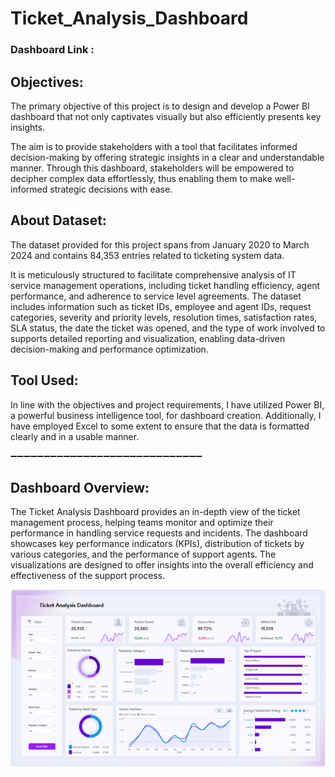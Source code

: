 # Ticket_Analysis_Dashboard

### Dashboard Link : 

## Objectives:
The primary objective of this project is to design and develop a Power BI dashboard that not only captivates visually but also efficiently presents key insights.

The aim is to provide stakeholders with a tool that facilitates informed decision-making by offering strategic insights in a clear and understandable manner. Through this dashboard, stakeholders will be empowered to decipher complex data effortlessly, thus enabling them to make well-informed strategic decisions with ease.

## About Dataset:
The dataset provided for this project spans from January 2020 to March 2024 and contains 84,353 entries related to ticketing system data.

It is meticulously structured to facilitate comprehensive analysis of IT service management operations, including ticket handling efficiency, agent performance, and adherence to service level agreements. The dataset includes information such as ticket IDs, employee and agent IDs, request categories, severity and priority levels, resolution times, satisfaction rates, SLA status, the date the ticket was opened, and the type of work involved to supports detailed reporting and visualization, enabling data-driven decision-making and performance optimization.

## Tool Used:
In line with the objectives and project requirements, I have utilized Power BI, a powerful business intelligence tool, for dashboard creation. Additionally, I have employed Excel to some extent to ensure that the data is formatted clearly and in a usable manner.

➖➖➖➖➖➖➖➖➖➖➖➖➖➖➖➖➖➖➖➖➖➖➖➖➖➖➖➖➖

## Dashboard Overview:
The Ticket Analysis Dashboard provides an in-depth view of the ticket management process, helping teams monitor and optimize their performance in handling service requests and incidents. The dashboard showcases key performance indicators (KPIs), distribution of tickets by various categories, and the performance of support agents. The visualizations are designed to offer insights into the overall efficiency and effectiveness of the support process.

![image alt](https://github.com/MuyiwaIsreal/Ticket_Analysis_Dashboard/blob/371c688a822e4bbe971e4486213e1f3bba91f1e0/Screenshot%202024-08-05%20165549.png)

